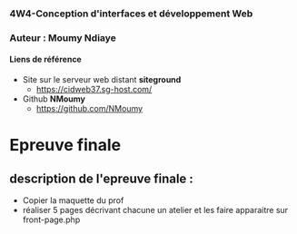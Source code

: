 ### 4W4-Conception d'interfaces et développement Web
### Auteur : Moumy Ndiaye
#### Liens de référence
- Site sur le serveur web distant **siteground**
  - https://cidweb37.sg-host.com/
- Github **NMoumy**
  - https://github.com/NMoumy

# Epreuve finale 
## description de l'epreuve finale :
- Copier la maquette du prof
- réaliser 5 pages décrivant chacune un atelier et les faire apparaitre sur front-page.php


